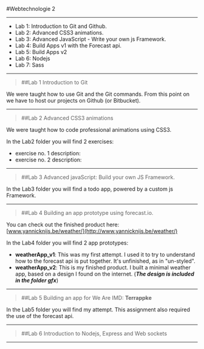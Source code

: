 #Webtechnologie 2

---

* Lab 1:	Introduction to Git and Github.
* Lab 2:	Advanced CSS3 animations.
* Lab 3:	Advanced JavaScript - Write your own js Framework.
* Lab 4:	Build Apps v1 with the Forecast api.
* Lab 5:	Build Apps v2
* Lab 6:	Nodejs
* Lab 7:	Sass

---

>##Lab 1
Introduction to Git

We were taught how to use Git and the Git commands. From this point on we have to host our projects on Github (or Bitbucket).

---


>##Lab 2
Advanced CSS3 animations

We were taught how to code professional animations using CSS3.

In the Lab2 folder you will find 2 exercises:

* exercise no. 1 description:
* exercise no. 2 description:


---

>##Lab 3
Advanced javaScript: Build your own JS Framework.

In the Lab3 folder you will find a todo app, powered by a custom js Framework.

---

>##Lab 4
Building an app prototype using forecast.io.

You can check out the finished product here: [www.yannicknijs.be/weather/](http://www.yannicknijs.be/weather/)

In the Lab4 folder you will find 2 app prototypes:

* **weatherApp_v1**: This was my first attempt. I used it to try to understand how to the forecast api is put together. It's unfinished, as in "un-styled".
* **weatherApp_v2**: This is my finished product. I built a minimal weather app, based on a design I found on the internet. (***The design is included in the folder gfx***)

---


>##Lab 5
Building an app for We Are IMD: **Terrappke**

In the Lab5 folder you will find my attempt. This assignment also required the use of the forecast api.

---

>##Lab 6
Introduction to Nodejs, Express and Web sockets

---


	





